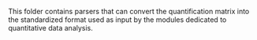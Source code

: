 This folder contains parsers that can convert the quantification matrix into the standardized format used as input by the modules dedicated to quantitative data analysis.
